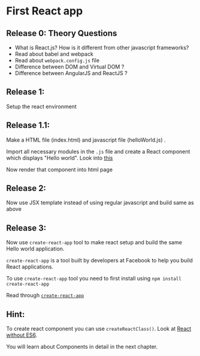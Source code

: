 # First React app

## Release 0: Theory Questions

- What is React.js? How is it different from other javascript frameworks?
- Read about babel and webpack
- Read about `webpack.config.js` file
- Difference between DOM and Virtual DOM ?
- Difference between AngularJS and ReactJS ?

## Release 1:

Setup the react environment

## Release 1.1:

Make a HTML file (index.html) and javascript file (helloWorld.js) .

Import all necessary modules in the `.js` file and create a React component which displays "Hello world". Look into [this](https://reactjs.org/docs/react-without-jsx.html)

Now render that component into html page

## Release 2:

Now use JSX template instead of using regular javascript and build same as above

## Release 3:

Now use `create-react-app` tool to make react setup and build the same Hello world application.

`create-react-app` is a tool built by developers at Facebook to help you build React applications.

To use `create-react-app` tool you need to first install using `npm install create-react-app`

Read through [`create-react-app`](https://www.npmjs.com/package/create-react-app)

## Hint: 

To create react component you can use `createReactClass()`. Look at [React without ES6](https://reactjs.org/docs/react-without-es6.html).

You will learn about Components in detail in the next chapter. 
